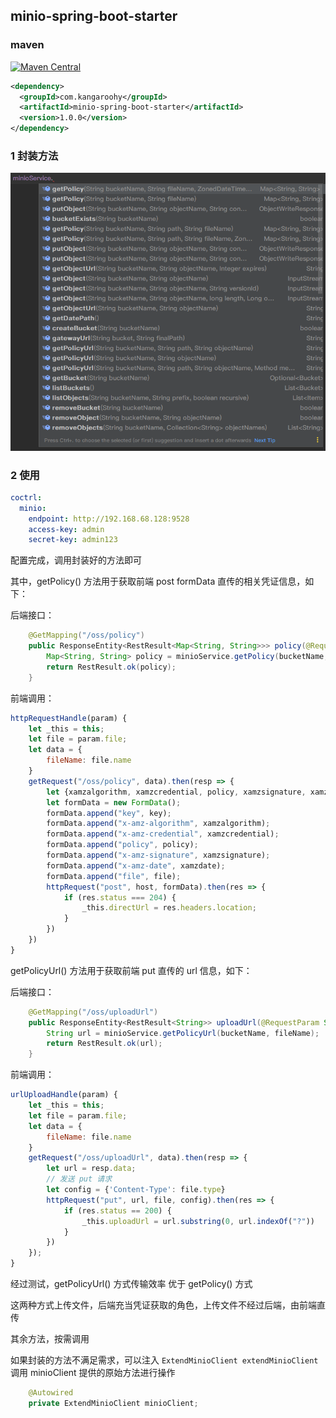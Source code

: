 ## minio-spring-boot-starter

### maven

[![Maven Central](https://img.shields.io/maven-central/v/com.kangaroohy/minio-spring-boot-starter.svg)](https://search.maven.org/#search%7Cgav%7C1%7Cg%3A%22com.kangaroohy%22%20AND%20a%3A%minio-spring-boot-starter%22)

~~~xml
<dependency>
  <groupId>com.kangaroohy</groupId>
  <artifactId>minio-spring-boot-starter</artifactId>
  <version>1.0.0</version>
</dependency>
~~~

### 1 封装方法
![method.png](method.png)

### 2 使用

```yaml
coctrl:
  minio:
    endpoint: http://192.168.68.128:9528
    access-key: admin
    secret-key: admin123
```
配置完成，调用封装好的方法即可

其中，getPolicy() 方法用于获取前端 post formData 直传的相关凭证信息，如下：

后端接口：
```java
    @GetMapping("/oss/policy")
    public ResponseEntity<RestResult<Map<String, String>>> policy(@RequestParam String fileName) throws MinioException {
        Map<String, String> policy = minioService.getPolicy(bucketName, fileName);
        return RestResult.ok(policy);
    }
```
前端调用：
```javascript
httpRequestHandle(param) {
    let _this = this;
    let file = param.file;
    let data = {
        fileName: file.name
    }
    getRequest("/oss/policy", data).then(resp => {
        let {xamzalgorithm, xamzcredential, policy, xamzsignature, xamzdate, host, key} = resp.data;
        let formData = new FormData();
        formData.append("key", key);
        formData.append("x-amz-algorithm", xamzalgorithm);
        formData.append("x-amz-credential", xamzcredential);
        formData.append("policy", policy);
        formData.append("x-amz-signature", xamzsignature);
        formData.append("x-amz-date", xamzdate);
        formData.append("file", file);
        httpRequest("post", host, formData).then(res => {
            if (res.status === 204) {
                _this.directUrl = res.headers.location;
            }
        })
    })
}
```

getPolicyUrl() 方法用于获取前端 put 直传的 url 信息，如下：

后端接口：
```java
    @GetMapping("/oss/uploadUrl")
    public ResponseEntity<RestResult<String>> uploadUrl(@RequestParam String fileName) throws MinioException {
        String url = minioService.getPolicyUrl(bucketName, fileName);
        return RestResult.ok(url);
    }
```
前端调用：
```javascript
urlUploadHandle(param) {
    let _this = this;
    let file = param.file;
    let data = {
        fileName: file.name
    }
    getRequest("/oss/uploadUrl", data).then(resp => {
        let url = resp.data;
        // 发送 put 请求
        let config = {'Content-Type': file.type}
        httpRequest("put", url, file, config).then(res => {
            if (res.status == 200) {
                _this.uploadUrl = url.substring(0, url.indexOf("?"))
            }
        })
    });
}
```

经过测试，getPolicyUrl() 方式传输效率 优于 getPolicy() 方式

这两种方式上传文件，后端充当凭证获取的角色，上传文件不经过后端，由前端直传

其余方法，按需调用

如果封装的方法不满足需求，可以注入 `ExtendMinioClient extendMinioClient` 调用 minioClient 提供的原始方法进行操作

```java
    @Autowired
    private ExtendMinioClient minioClient;
```